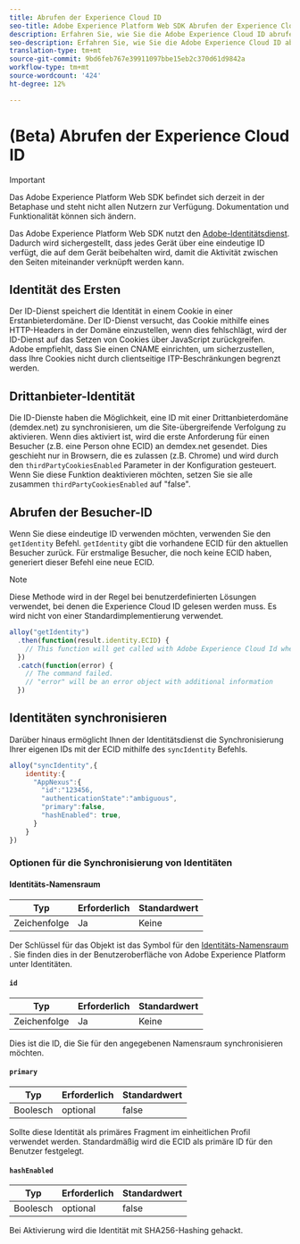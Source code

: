 ```yaml
---
title: Abrufen der Experience Cloud ID
seo-title: Adobe Experience Platform Web SDK Abrufen der Experience Cloud ID
description: Erfahren Sie, wie Sie die Adobe Experience Cloud ID abrufen.
seo-description: Erfahren Sie, wie Sie die Adobe Experience Cloud ID abrufen.
translation-type: tm+mt
source-git-commit: 9bd6feb767e39911097bbe15eb2c370d61d9842a
workflow-type: tm+mt
source-wordcount: '424'
ht-degree: 12%

---
```



# (Beta) Abrufen der Experience Cloud ID

>[!IMPORTANT]
>
>Das Adobe Experience Platform Web SDK befindet sich derzeit in der Betaphase und steht nicht allen Nutzern zur Verfügung. Dokumentation und Funktionalität können sich ändern.

Das Adobe Experience Platform Web SDK nutzt den [Adobe-Identitätsdienst](../../identity-service/ecid.md). Dadurch wird sichergestellt, dass jedes Gerät über eine eindeutige ID verfügt, die auf dem Gerät beibehalten wird, damit die Aktivität zwischen den Seiten miteinander verknüpft werden kann.

## Identität des Ersten

Der ID-Dienst speichert die Identität in einem Cookie in einer Erstanbieterdomäne. Der ID-Dienst versucht, das Cookie mithilfe eines HTTP-Headers in der Domäne einzustellen, wenn dies fehlschlägt, wird der ID-Dienst auf das Setzen von Cookies über JavaScript zurückgreifen. Adobe empfiehlt, dass Sie einen CNAME einrichten, um sicherzustellen, dass Ihre Cookies nicht durch clientseitige ITP-Beschränkungen begrenzt werden.

## Drittanbieter-Identität

Die ID-Dienste haben die Möglichkeit, eine ID mit einer Drittanbieterdomäne (demdex.net) zu synchronisieren, um die Site-übergreifende Verfolgung zu aktivieren. Wenn dies aktiviert ist, wird die erste Anforderung für einen Besucher (z.B. eine Person ohne ECID) an demdex.net gesendet. Dies geschieht nur in Browsern, die es zulassen (z.B. Chrome) und wird durch den `thirdPartyCookiesEnabled` Parameter in der Konfiguration gesteuert. Wenn Sie diese Funktion deaktivieren möchten, setzen Sie sie alle zusammen `thirdPartyCookiesEnabled` auf &quot;false&quot;.

## Abrufen der Besucher-ID

Wenn Sie diese eindeutige ID verwenden möchten, verwenden Sie den `getIdentity` Befehl. `getIdentity` gibt die vorhandene ECID für den aktuellen Besucher zurück. Für erstmalige Besucher, die noch keine ECID haben, generiert dieser Befehl eine neue ECID.

>[!NOTE]
>
>Diese Methode wird in der Regel bei benutzerdefinierten Lösungen verwendet, bei denen die Experience Cloud ID gelesen werden muss. Es wird nicht von einer Standardimplementierung verwendet.

```javascript
alloy("getIdentity")
  .then(function(result.identity.ECID) {
    // This function will get called with Adobe Experience Cloud Id when the command promise is resolved
  })
  .catch(function(error) {
    // The command failed.
    // "error" will be an error object with additional information
  })
```

## Identitäten synchronisieren

Darüber hinaus ermöglicht Ihnen der Identitätsdienst die Synchronisierung Ihrer eigenen IDs mit der ECID mithilfe des `syncIdentity` Befehls.

```javascript
alloy("syncIdentity",{
    identity:{
      "AppNexus":{
        "id":"123456,
        "authenticationState":"ambiguous",
        "primary":false,
        "hashEnabled": true,
      }
    }
})
```

### Optionen für die Synchronisierung von Identitäten

#### Identitäts-Namensraum

| **Typ** | **Erforderlich** | **Standardwert** |
| -------- | ------------ | ----------------- |
| Zeichenfolge | Ja | Keine |

Der Schlüssel für das Objekt ist das Symbol für den [Identitäts-Namensraum](../../identity-service/namespaces.md) . Sie finden dies in der Benutzeroberfläche von Adobe Experience Platform unter Identitäten.

#### `id`

| **Typ** | **Erforderlich** | **Standardwert** |
| -------- | ------------ | ----------------- |
| Zeichenfolge | Ja | Keine |

Dies ist die ID, die Sie für den angegebenen Namensraum synchronisieren möchten.

#### `primary`

| **Typ** | **Erforderlich** | **Standardwert** |
| -------- | ------------ | ----------------- |
| Boolesch | optional | false |

Sollte diese Identität als primäres Fragment im einheitlichen Profil verwendet werden. Standardmäßig wird die ECID als primäre ID für den Benutzer festgelegt.

#### `hashEnabled`

| **Typ** | **Erforderlich** | **Standardwert** |
| -------- | ------------ | ----------------- |
| Boolesch | optional | false |

Bei Aktivierung wird die Identität mit SHA256-Hashing gehackt.